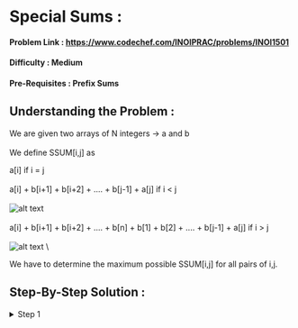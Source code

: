 # Special Sums :

#### Problem Link : https://www.codechef.com/INOIPRAC/problems/INOI1501
#### Difficulty : Medium
#### Pre-Requisites : Prefix Sums

## Understanding the Problem :

We are given two arrays of N integers -> a and b \
\
We define SSUM[i,j] as

a[i] if i = j \
\
a[i] + b[i+1] + b[i+2] + .... + b[j-1] + a[j]  if i < j \
\
![alt text](https://i.imgur.com/tr4ZGmN.png)\
\
a[i] + b[i+1] + b[i+2] + .... + b[n] + b[1] + b[2] + .... + b[j-1] + a[j] if i > j \
\
![alt text](https://i.imgur.com/rJrpEbB.png) \

We have to determine the maximum possible SSUM[i,j] for all pairs of i,j.

## Step-By-Step Solution :

<details>
  <summary> Step 1 </summary>
  
  </details>
